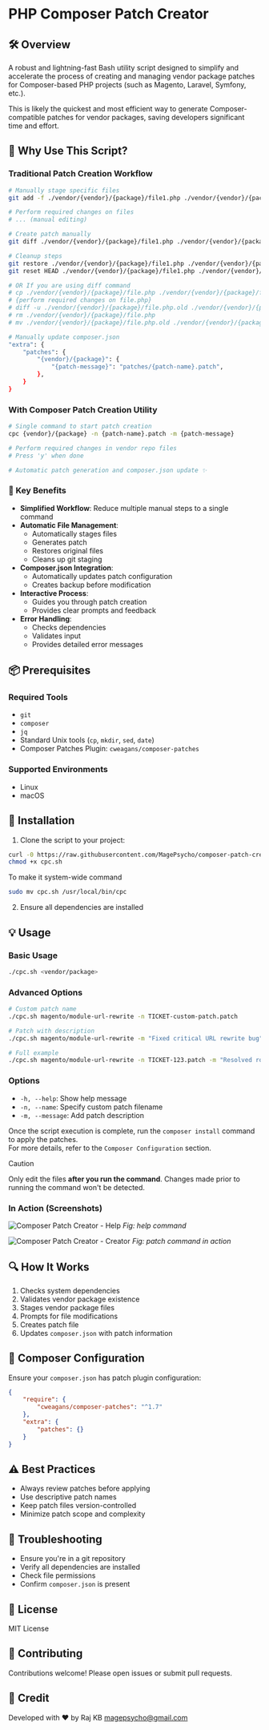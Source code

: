 # PHP Composer Patch Creator

## 🛠 Overview

A robust and lightning-fast Bash utility script designed to simplify and accelerate the process of creating and managing vendor package patches for Composer-based PHP projects (such as Magento, Laravel, Symfony, etc.).

This is likely the quickest and most efficient way to generate Composer-compatible patches for vendor packages, saving developers significant time and effort.

## 🚀 Why Use This Script?

### Traditional Patch Creation Workflow
```bash
# Manually stage specific files
git add -f ./vendor/{vendor}/{package}/file1.php ./vendor/{vendor}/{package}/file2.php ...

# Perform required changes on files
# ... (manual editing)

# Create patch manually
git diff ./vendor/{vendor}/{package}/file1.php ./vendor/{vendor}/{package}/file2.php ... > patches/{patch-name}.patch

# Cleanup steps
git restore ./vendor/{vendor}/{package}/file1.php ./vendor/{vendor}/{package}/file2.php ...
git reset HEAD ./vendor/{vendor}/{package}/file1.php ./vendor/{vendor}/{package}/file2.php ...

# OR If you are using diff command
# cp ./vendor/{vendor}/{package}/file.php ./vendor/{vendor}/{package}/file.php.old
# {perform required changes on file.php}
# diff -u ./vendor/{vendor}/{package}/file.php.old ./vendor/{vendor}/{package}/file.php > patches/{patch-name}.patch
# rm ./vendor/{vendor}/{package}/file.php
# mv ./vendor/{vendor}/{package}/file.php.old ./vendor/{vendor}/{package}/file.php

# Manually update composer.json
"extra": {
    "patches": {
        "{vendor}/{package}": {
            "{patch-message}": "patches/{patch-name}.patch",
        },
    }
}
```

### With Composer Patch Creation Utility
```bash
# Single command to start patch creation
cpc {vendor}/{package} -n {patch-name}.patch -m {patch-message}

# Perform required changes in vendor repo files
# Press 'y' when done

# Automatic patch generation and composer.json update ✨
```

### 🌟 Key Benefits
- **Simplified Workflow**: Reduce multiple manual steps to a single command
- **Automatic File Management**:
    - Automatically stages files
    - Generates patch
    - Restores original files
    - Cleans up git staging
- **Composer.json Integration**:
    - Automatically updates patch configuration
    - Creates backup before modification
- **Interactive Process**:
    - Guides you through patch creation
    - Provides clear prompts and feedback
- **Error Handling**:
    - Checks dependencies
    - Validates input
    - Provides detailed error messages

## 📦 Prerequisites

### Required Tools
- `git`
- `composer`
- `jq`
- Standard Unix tools (`cp`, `mkdir`, `sed`, `date`)
- Composer Patches Plugin: `cweagans/composer-patches`

### Supported Environments
- Linux
- macOS

## 🚀 Installation

1. Clone the script to your project:
```bash
curl -0 https://raw.githubusercontent.com/MagePsycho/composer-patch-creator/main/src/composer-patch-creator.sh -o cpc.sh
chmod +x cpc.sh
```

To make it system-wide command
```bash
sudo mv cpc.sh /usr/local/bin/cpc
```

2. Ensure all dependencies are installed

## 💡 Usage

### Basic Usage
```bash
./cpc.sh <vendor/package>
```

### Advanced Options
```bash
# Custom patch name
./cpc.sh magento/module-url-rewrite -n TICKET-custom-patch.patch

# Patch with description
./cpc.sh magento/module-url-rewrite -m "Fixed critical URL rewrite bug"

# Full example
./cpc.sh magento/module-url-rewrite -n TICKET-123.patch -m "Resolved routing issue"
```

### Options
- `-h, --help`: Show help message
- `-n, --name`: Specify custom patch filename
- `-m, --message`: Add patch description

Once the script execution is complete, run the `composer install` command to apply the patches.  
For more details, refer to the `Composer Configuration` section.

> [!CAUTION]
> Only edit the files **after you run the command**.
> Changes made prior to running the command won't be detected.

### In Action (Screenshots)
![Composer Patch Creator - Help](https://github.com/MagePsycho/composer-patch-creator/raw/main/docs/composer-patch-creator-help.png "Composer Patch Creator - Help")
*Fig: help command*

![Composer Patch Creator - Creator](https://github.com/MagePsycho/composer-patch-creator/raw/main/docs/composer-patch-creator-in-action.png "Composer Patch Creator - Creator")
*Fig: patch command in action*

## 🔍 How It Works

1. Checks system dependencies
2. Validates vendor package existence
3. Stages vendor package files
4. Prompts for file modifications
5. Creates patch file
6. Updates `composer.json` with patch information

## 📝 Composer Configuration

Ensure your `composer.json` has patch plugin configuration:

```json
{
    "require": {
        "cweagans/composer-patches": "^1.7"
    },
    "extra": {
        "patches": {}
    }
}
```

## ⚠️ Best Practices

- Always review patches before applying
- Use descriptive patch names
- Keep patch files version-controlled
- Minimize patch scope and complexity

## 🐛 Troubleshooting

- Ensure you're in a git repository
- Verify all dependencies are installed
- Check file permissions
- Confirm `composer.json` is present

## 📄 License
MIT License

## 👥 Contributing
Contributions welcome! Please open issues or submit pull requests.

## 🙌 Credit
Developed with ❤️ by Raj KB <magepsycho@gmail.com>
